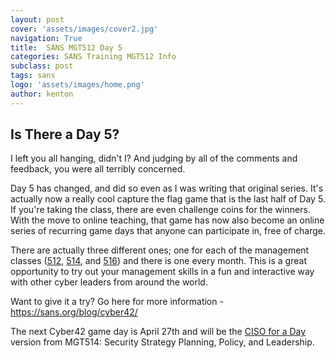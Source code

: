 ```yaml
---
layout: post
cover: 'assets/images/cover2.jpg'
navigation: True
title:  SANS MGT512 Day 5
categories: SANS Training MGT512 Info
subclass: post
tags: sans
logo: 'assets/images/home.png'
author: kenton
---
```


## Is There a Day 5?

<p>I left you all hanging, didn't I? And judging by all of the comments and feedback, you were all terribly concerned.</p>

<p>Day 5 has changed, and did so even as I was writing that original series. It's actually now a really cool capture the flag game that is the last half of Day 5. If you're taking the class, there are even challenge coins for the winners. With the move to online teaching, that game has now also become an online series of recurring game days that anyone can participate in, free of charge.</p>

<p>There are actually three different ones; one for each of the management classes (<a rel="noreferrer noopener" href="https://www.sans.org/cyber-security-courses/security-leadership-essentials-managers/" target="_blank">512</a>, <a rel="noreferrer noopener" href="https://www.sans.org/cyber-security-courses/security-strategic-planning-policy-leadership/" target="_blank">514</a>, and <a rel="noreferrer noopener" href="https://www.sans.org/cyber-security-courses/managing-enterprise-cloud-security-vulnerabilities/" target="_blank">516</a>) and there is one every month. This is a great opportunity to try out your management skills in a fun and interactive way with other cyber leaders from around the world.</p>

<p>Want to give it a try? Go here for more information - <a rel="noreferrer noopener" href="https://sans.org/blog/cyber42/" target="_blank">https://sans.org/blog/cyber42/</a></p>

<p>The next Cyber42 game day is April 27th and will be the <a href="https://www.sans.org/webcasts/game-day-cyber42-ciso-day-118735" target="_blank" rel="noreferrer noopener">CISO for a Day</a> version from MGT514: Security Strategy Planning, Policy, and Leadership.</p>